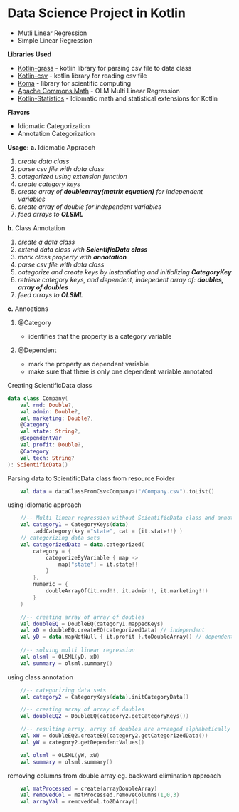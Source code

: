 # Data Science Project in Kotlin
* Mutli Linear Regression
* Simple  Linear Regression

**Libraries Used**
* [Kotlin-grass](https://github.com/blackmo18/kotlin-grass) - kotlin library for parsing csv file to data class
* [Kotlin-csv](https://github.com/doyaaaaaken/kotlin-csv) - kotlin library for reading csv file
* [Koma](https://github.com/kyonifer/koma) - library for scientific computing
* [Apache Commons Math](http://commons.apache.org/proper/commons-math/) - OLM Multi Linear Regression
* [Kotlin-Statistics](https://github.com/thomasnield/kotlin-statistics) - Idiomatic math and statistical extensions for Kotlin   

**Flavors**
* Idiomatic Categorization
* Annotation Categorization

**Usage:**
**a.** Idiomatic Appraoch
1.  *create data class*
2. *parse csv file with data class*
3. *categorized using extension function*
4. *create category keys*
5. *create array of **doublearray(matrix equation)** for independent variables*
6. *create array of double for independent variables*
7. *feed arrays to **OLSML***

**b.** Class Annotation
1. *create a data class*
2. *extend data class with **ScientificData class***
3. *mark class property with **annotation***
4. *parse csv file with data class*
5. *categorize and create keys by instantiating and initializing **CategoryKey***
6. *retrieve category keys, and dependent, indepedent array of:  **doubles, array of doubles***
7. *feed arrays to **OLSML***

**c.** Annoations
1. @Category 
    - identifies that the property is a category variable

2. @Dependent 
    - mark the property as dependent variable
    - make sure that there is only one dependent variable annotated

Creating ScientificData class
```kotlin
data class Company(
    val rnd: Double?,
    val admin: Double?,
    val marketing: Double?,
    @Category
    val state: String?,
    @DependentVar
    val profit: Double?,
    @Category
    val tech: String?
): ScientificData()
```

Parsing data to ScientificData class from resource Folder
```kotlin
    val data = dataClassFromCsv<Company>("/Company.csv").toList()
```

using idiomatic approach
```kotlin
    //-- Multi linear regression without ScientificData class and annotation
    val category1 = CategoryKeys(data)
        .addCategory(key ="state", cat = {it.state!!} )
    // categorizing data sets
    val categorizedData = data.categorized(
        category = {
            categorizeByVariable { map ->
                map["state"] = it.state!!
            }
        },
        numeric = {
            doubleArrayOf(it.rnd!!, it.admin!!, it.marketing!!)
        }
    )

    //-- creating array of array of doubles
    val doubleEQ = DoubleEQ(category1.mappedKeys)
    val xD = doubleEQ.createEQ(categorizedData) // independent
    val yD = data.mapNotNull { it.profit }.toDoubleArray() // dependent
    
    //-- solving multi linear regression
    val olsml = OLSML(yD, xD)
    val summary = olsml.summary()
```
using class annotation
```kotlin
    //-- categorizing data sets
    val category2 = CategoryKeys(data).initCategoryData()

    //-- creating array of array of doubles
    val doubleEQ2 = DoubleEQ(category2.getCategoryKeys())

    //-- resulting array, array of doubles are arranged alphabetically according to data class property name
    val xW = doubleEQ2.createEQ(category2.getCategorizedData())
    val yW = category2.getDependentValues()

    val olsml = OLSML(yW, xW)
    val summary = olsml.summary()
```
removing columns from double array eg. backward elimination approach
```kotlin
    val matProcessed = create(arrayDoubleArray)
    val removedCol = matProcessed.removeColumns(1,0,3)
    val arrayVal = removedCol.to2DArray()
```

